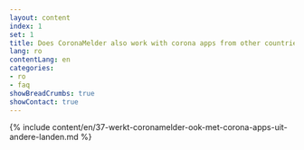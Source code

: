 ```yaml
---
layout: content
index: 1
set: 1
title: Does CoronaMelder also work with corona apps from other countries?
lang: ro
contentLang: en
categories:
- ro
- faq
showBreadCrumbs: true
showContact: true
---
```

{% include content/en/37-werkt-coronamelder-ook-met-corona-apps-uit-andere-landen.md %}
